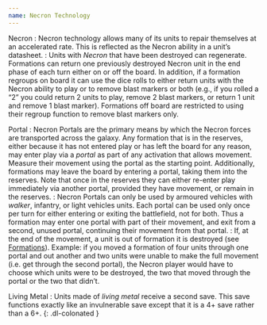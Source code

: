 ```yaml
---
name: Necron Technology
---
```

Necron
: Necron technology allows many of its units to repair themselves at an accelerated rate. This is reflected as the Necron ability in a unit’s datasheet.
: Units with _Necron_ that have been destroyed can regenerate. Formations can return one previously destroyed Necron unit in the end phase of each turn either on or off the board. In addition, if a formation regroups on board it can use the dice rolls to either return units with the Necron ability to play or to remove blast markers or both (e.g., if you rolled a <q>2</q> you could return 2 units to play, remove 2 blast markers, or return 1 unit and remove 1 blast marker). Formations off board are restricted to using their regroup function to remove blast markers only.

Portal
: Necron Portals are the primary means by which the Necron forces are transported across the galaxy. Any formation that is in the reserves, either because it has not entered play or has left the board for any reason, may enter play via a _portal_ as part of any activation that allows movement. Measure their movement using the portal as the starting point. Additionally, formations may leave the board by entering a portal, taking them into the reserves. Note that once in the reserves they can either re-enter play immediately via another portal, provided they have movement, or remain in the reserves.
: Necron Portals can only be used by armoured vehicles with _walker_, infantry, or light vehicles units. Each portal can be used only once per turn for either entering or exiting the battlefield, not for both. Thus a formation may enter one portal with part of their movement, and exit from a second, unused portal, continuing their movement from that portal.
: If, at the end of the movement, a unit is out of formation it is destroyed (see [Formations](/tournament-pack/#formations-1)). Example: if you moved a formation of four units through one portal and out another and two units were unable to make the full movement (i.e. get through the second portal), the Necron player would have to choose which units were to be destroyed, the two that moved through the portal or the two that didn’t.

Living Metal
: Units made of _living metal_ receive a second save. This save functions exactly like an invulnerable save except that it is a 4+ save rather than a 6+.
{: .dl-colonated }